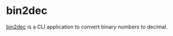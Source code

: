 # bin2dec

<a target="_blank" href="https://ardeshirv.github.io/bin2dec/" alt="Description about bin2dec">bin2dec</a> is a CLI application to convert binary numbers to decimal.
